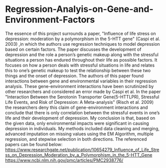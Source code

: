 # Regression-Analyis-on-Gene-and-Environment-Factors
The essence of this project surrounds a paper, "Influence of life stress on depression: moderation by a polymorphism in the 5-HTT gene" (Caspi et al. 2003) ,in which the authors use regression techniques to model depression based on certain factors. The paper discusses the development of depression and the role a person’s genetic makeup along with the stressful situations a person has endured throughout their life as possible factors. It focuses on how a person deals with stressful situations in life and relates this to one’s genetic makeup to test the relationship between these two things and the onset of depression. The authors of this paper found interactions between gene and environmental variables in their regression analysis. These gene-environment interactions have been scrutinized by other researchers and considered an error made by Caspi et al. In the paper "Interaction Between the Serotonin Transporter Gene(5-HTTLPR), Stressful Life Events, and Risk of Depression: A Meta-analysis" (Risch et al. 2009) the researchers deny this claim of gene-environment interactions and conclude that there is only correlation between the stressful events in one’s life and their development of depression. My conclusion is that, based on the given data, only environmental impacts were significant in causing depression in individuals. My methods included data cleaning and merging, advanced imputation on missing values using the EM Algorithm, multiple regression, and stepwise selection in both directions. The referenced papers can be found below: https://www.researchgate.net/publication/10654279_Influence_of_Life_Stress_on_Depression_Moderation_by_a_Polymorphism_in_the_5-HTT_Gene https://www.ncbi.nlm.nih.gov/pmc/articles/PMC2938776/
